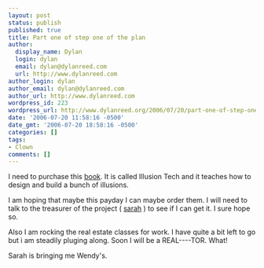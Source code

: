 ```yaml
---
layout: post
status: publish
published: true
title: Part one of step one of the plan
author:
  display_name: Dylan
  login: dylan
  email: dylan@dylanreed.com
  url: http://www.dylanreed.com
author_login: dylan
author_email: dylan@dylanreed.com
author_url: http://www.dylanreed.com
wordpress_id: 223
wordpress_url: http://www.dylanreed.org/2006/07/20/part-one-of-step-one-of-the-plan/
date: '2006-07-20 11:58:16 -0500'
date_gmt: '2006-07-20 18:58:16 -0500'
categories: []
tags:
- Clown
comments: []
---
```

<p>I need to purchase this <a href="http://www.weirdthings.com/ibooks.htm">book</a>. It is called Illusion Tech and it teaches how to design and build a bunch of illusions.</p>
<p>I am hoping that maybe this payday I can maybe order them. I will need to talk to the treasurer of the project ( <a href="http://www.dylanreed.org/wp-admin/www.photodork.org">sarah</a> ) to see if I can get it. I sure hope so.</p>
<p>Also I am rocking the real estate classes for work. I have quite a bit left to go but i am steadily pluging along. Soon I will be a REAL----TOR. What!</p>
<p>Sarah is bringing me Wendy's.</p>
